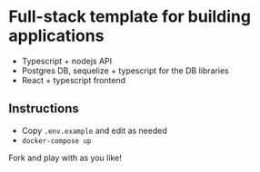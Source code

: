
# Full-stack template for building applications

* Typescript + nodejs API
* Postgres DB, sequelize + typescript for the DB libraries
* React + typescript frontend

## Instructions
* Copy `.env.example` and edit as needed
* `docker-compose up`

Fork and play with as you like!